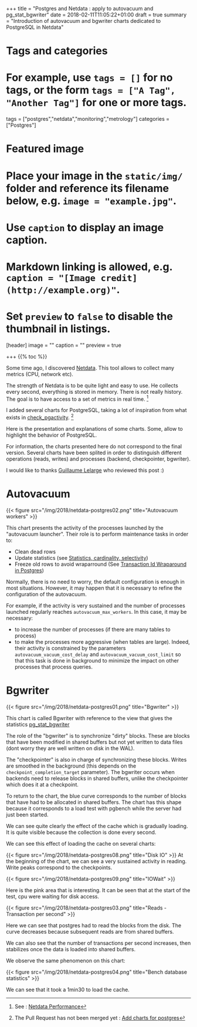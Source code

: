 +++
title = "Postgres and Netdata : apply to autovacuum and pg_stat_bgwriter"
date = 2018-02-11T11:05:22+01:00
draft = true
summary = "Introduction of autovacuum and bgwriter charts dedicated to PostgreSQL in Netdata"


# Tags and categories
# For example, use `tags = []` for no tags, or the form `tags = ["A Tag", "Another Tag"]` for one or more tags.
tags = ["postgres","netdata","monitoring","metrology"]
categories = ["Postgres"]

# Featured image
# Place your image in the `static/img/` folder and reference its filename below, e.g. `image = "example.jpg"`.
# Use `caption` to display an image caption.
#   Markdown linking is allowed, e.g. `caption = "[Image credit](http://example.org)"`.
# Set `preview` to `false` to disable the thumbnail in listings.
[header]
image = ""
caption = ""
preview = true

+++
{{% toc %}}

Some time ago, I discovered [Netdata](https://my-netdata.io/).
This tool allows to collect many metrics (CPU, network etc).

The strength of Netdata is to be quite light and easy to use. He collects
every second, everything is stored in memory. There is not really
history. The goal is to have access to a set of metrics in real time. [^1]

I added several charts for PostgreSQL, taking a lot of inspiration from
what exists in [check_pgactivity](https://github.com/OPMDG/check_pgactivity). [^2]

Here is the presentation and explanations of some charts. Some,
allow to highlight the behavior of PostgreSQL.

For information, the charts presented here do not correspond to the final version.
Several charts have been splited in order to distinguish different operations
(reads, writes) and processes (backend, checkpointer, bgwriter).

I would like to thanks [Guillaume Lelarge](https://twitter.com/g_lelarge) who
reviewed this post :)

# Autovacuum

{{< figure src="/img/2018/netdata-postgres02.png" title="Autovacuum workers" >}}

This chart presents the activity of the processes launched by the "autovacuum launcher".
Their role is to perform maintenance tasks in order to:

  * Clean dead rows
  * Update statistics (see [Statistics, cardinality, selectivity](https://blog.anayrat.info/en/2017/11/26/postgresql---jsonb-and-statistics/#statistics-cardinality-selectivity))
  * Freeze old rows to avoid wraparround (See [Transaction Id Wraparound in Postgres](http://malisper.me/transaction-id-wraparound-in-postgres/))

Normally, there is no need to worry, the default configuration is enough in
most situations. However, it may happen that it is necessary to refine the
configuration of the autovacuum.

For example, if the activity is very sustained and the number of processes launched
regularly reaches `autovacuum_max_workers`. In this case, it may be necessary:


  * to increase the number of processes (if there are many tables to process)
  * to make the processes more aggressive (when tables are large).
  Indeed, their activity is constrained by the parameters `autovacuum_vacuum_cost_delay`
  and `autovacuum_vacuum_cost_limit` so that this task is done in background
  to minimize the impact on other processes that process queries.

# Bgwriter

{{< figure src="/img/2018/netdata-postgres01.png" title="Bgwriter" >}}

This chart is called Bgwriter with reference to the view that gives the statistics [pg_stat_bgwriter](https://www.postgresql.org/docs/current/static/monitoring-stats.html#PG-STAT-BGWRITER-VIEW)

The role of the "bgwriter" is to synchronize "dirty" blocks. These are blocks that
have been modified in shared buffers but not yet written to data files
(dont worry they are well written on disk in the WAL).

The "checkpointer" is also in charge of synchronizing these blocks. Writes
are smoothed in the background (this depends on the `checkpoint_completion_target` parameter).
The bgwriter occurs when backends need to release blocks in
shared buffers, unlike the checkpointer which does it at a checkpoint.


To return to the chart, the blue curve corresponds to the number of blocks that have
had to be allocated in shared buffers. The chart has this shape because it corresponds to
a load test with pgbench while the server had just been started.

We can see quite clearly the effect of the cache which is gradually loading. It is
quite visible because the collection is done every second.

We can see this effect of loading the cache on several charts:

{{< figure src="/img/2018/netdata-postgres08.png" title="Disk IO" >}}
At the beginning of the chart, we can see a very sustained activity in reading.
Write peaks correspond to the checkpoints.


{{< figure src="/img/2018/netdata-postgres09.png" title="IOWait" >}}

Here is the pink area that is interesting. It can be seen that at the start of the test,
cpu were waiting for disk access.

{{< figure src="/img/2018/netdata-postgres03.png" title="Reads - Transaction per second" >}}

Here we can see that postgres had to read the blocks from the disk. The curve
decreases because subsequent reads are from shared buffers.

We can also see that the number of transactions per second increases, then
stabilizes once the data is loaded into shared buffers.

We observe the same phenomenon on this chart:

{{< figure src="/img/2018/netdata-postgres04.png" title="Bench database statistics" >}}

We can see that it took a 1min30 to load the cache.


[^1]: See : [Netdata Performance](https://github.com/firehol/netdata/wiki/Performance)
[^2]: The Pull Request has not been merged yet : [Add charts for postgres](https://github.com/firehol/netdata/pull/3400)
